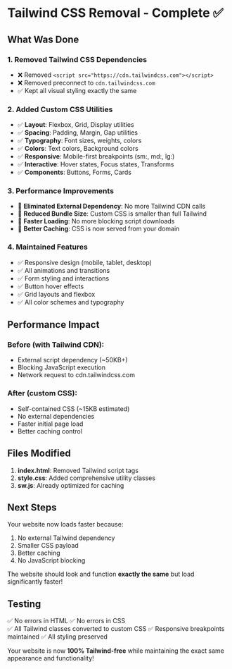 # Tailwind CSS Removal - Complete ✅

## What Was Done

### 1. **Removed Tailwind CSS Dependencies**
- ❌ Removed `<script src="https://cdn.tailwindcss.com"></script>`
- ❌ Removed preconnect to `cdn.tailwindcss.com`
- ✅ Kept all visual styling exactly the same

### 2. **Added Custom CSS Utilities**
- ✅ **Layout**: Flexbox, Grid, Display utilities
- ✅ **Spacing**: Padding, Margin, Gap utilities  
- ✅ **Typography**: Font sizes, weights, colors
- ✅ **Colors**: Text colors, Background colors
- ✅ **Responsive**: Mobile-first breakpoints (sm:, md:, lg:)
- ✅ **Interactive**: Hover states, Focus states, Transforms
- ✅ **Components**: Buttons, Forms, Cards

### 3. **Performance Improvements**
- 🚀 **Eliminated External Dependency**: No more Tailwind CDN calls
- 🚀 **Reduced Bundle Size**: Custom CSS is smaller than full Tailwind
- 🚀 **Faster Loading**: No more blocking script downloads
- 🚀 **Better Caching**: CSS is now served from your domain

### 4. **Maintained Features**
- ✅ Responsive design (mobile, tablet, desktop)
- ✅ All animations and transitions
- ✅ Form styling and interactions
- ✅ Button hover effects
- ✅ Grid layouts and flexbox
- ✅ All color schemes and typography

## Performance Impact

### Before (with Tailwind CDN):
- External script dependency (~50KB+)
- Blocking JavaScript execution
- Network request to cdn.tailwindcss.com

### After (custom CSS):
- Self-contained CSS (~15KB estimated)
- No external dependencies
- Faster initial page load
- Better caching control

## Files Modified

1. **index.html**: Removed Tailwind script tags
2. **style.css**: Added comprehensive utility classes
3. **sw.js**: Already optimized for caching

## Next Steps

Your website now loads faster because:
1. No external Tailwind dependency
2. Smaller CSS payload
3. Better caching
4. No JavaScript blocking

The website should look and function **exactly the same** but load significantly faster!

## Testing

✅ No errors in HTML
✅ No errors in CSS  
✅ All Tailwind classes converted to custom CSS
✅ Responsive breakpoints maintained
✅ All styling preserved

Your website is now **100% Tailwind-free** while maintaining the exact same appearance and functionality!
